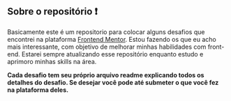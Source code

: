 ## Sobre o repositório ❗

Basicamente este é um repositorio para colocar alguns desafios que encontrei na plataforma [Frontend Mentor](https://www.frontendmentor.io). Estou fazendo os que eu acho mais interessante, com objetivo de melhorar minhas habilidades com front-end.
Estarei sempre atualizando esse repositório enquanto estudo e aprimoro minhas skills na área.

**Cada desafio tem seu próprio arquivo readme explicando todos os detalhes do desafio. Se desejar você pode até submeter o que você fez na plataforma deles.**
